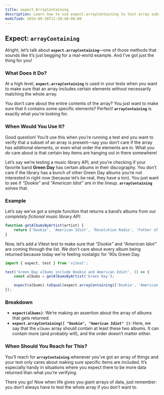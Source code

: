 ```yaml
---
title: expect.ArrayContaining
description: Learn how to use expect.arrayContaining to test array subsets.
modified: 2024-09-28T11:28:40-06:00
---
```


## Expect: `arrayContaining`

Alright, let’s talk about **`expect.arrayContaining`**—one of those methods that sounds like it’s just begging for a real-world example. And I’ve got just the thing for you!

### What Does it Do?

At a high level, **`expect.arrayContaining`** is used in your tests when you want to make sure that an array includes certain elements without necessarily matching the whole array.

You don’t care about the entire contents of the array? You just want to make sure that it contains some specific elements? Perfect! **`arrayContaining`** is exactly what you’re looking for.

### When Would You Use It?

Good question! You’d use this when you’re running a test and you want to verify that a subset of an array is present—say you don’t care if the array has additional elements, or even what order the elements are in. What you *do* care about is that certain key items are hanging out in there somewhere!

Let’s say we’re testing a music library API, and you’re checking if your favorite band **Green Day** has certain albums in their discography. You don’t care if the library has a bunch of other Green Day albums you’re not interested in right now (because let’s be real, they have a ton). You just want to see if *“Dookie”* and *“American Idiot”* are in the lineup. **`arrayContaining`** solves that.

### Example

Let’s say we’ve got a simple function that returns a band’s albums from our *completely fictional* music library API:

```js
function getAlbumsByArtist(artist) {
	return ['Dookie', 'American Idiot', 'Revolution Radio', 'Father of All...'];
}
```

Now, let’s add a Vitest test to make sure that *“Dookie”* and *“American Idiot”* are coming through the list. We don’t care about every album being returned because today we're feeling nostalgic for '90s Green Day.

```js
import { expect, test } from 'vitest';

test('Green Day albums include Dookie and American Idiot', () => {
	const albums = getAlbumsByArtist('Green Day');

	expect(albums).toEqual(expect.arrayContaining(['Dookie', 'American Idiot']));
});
```

### Breakdown

- **`expect(albums)`**: We’re making an assertion about the array of albums that gets returned.
- **`expect.arrayContaining([ "Dookie", "American Idiot" ])`**: Here, we say that the `albums` array should contain at least these two albums. It can contain more (and probably will), and the order doesn’t matter either.

### When Should You Reach for This?

You’ll reach for **`arrayContaining`** whenever you’ve got an array of things and your test only cares about making sure specific items are included. It’s especially handy in situations where you expect there to be more data returned than what you’re verifying.

There you go! Now when life gives you giant arrays of data, just remember: you don’t always have to test the whole array if you don’t want to.

```ts
```
